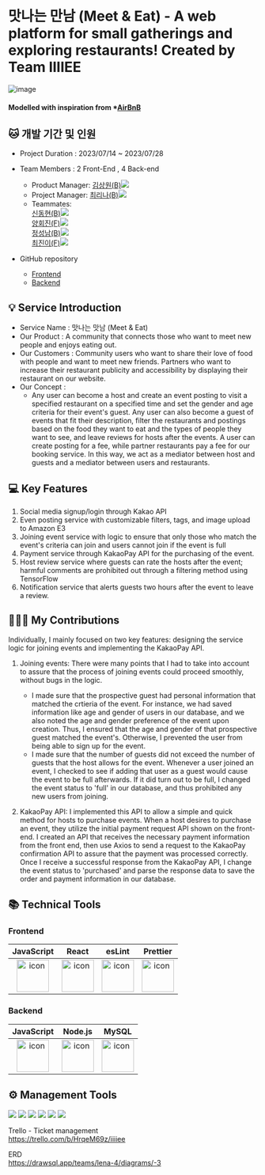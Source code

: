 # 맛나는 만남 (Meet & Eat) - A web platform for small gatherings and exploring restaurants! Created by Team IIIIEE
![image](https://github.com/wecode-bootcamp-korea/47-2nd-IIIIEE-backend/assets/131442242/dd857a7d-8799-4377-b5ce-7364d624f668)

#### Modelled with inspiration from \*[AirBnB](https://www.airbnb.com/)

## 🐱 개발 기간 및 인원

- Project Duration : 2023/07/14 ~ 2023/07/28
  
- Team Members : 2 Front-End , 4 Back-end
  - Product Manager: <a href="https://github.com/Teachsue">김상원(B)</a><img src="https://img.shields.io/badge/GitHub-181717?style=flat-square&logo=GitHub&logoColor=white&link=https://github.com/Teachsue"/>
  - Project Manager: <a href="https://github.com/lchoe24">최리나(B)</a><img src="https://img.shields.io/badge/GitHub-181717?style=flat-square&logo=GitHub&logoColor=white&link=https://github.com/lchoe24"/> 
  - Teammates: </br>
<a href="https://github.com/donghyeun02">신동현(B)</a><img src="https://img.shields.io/badge/GitHub-181717?style=flat-square&logo=GitHub&logoColor=white&link=https://github.com/donghyeun02"/></br>
<a href="https://github.com/hjyang369">양회진(F)</a><img src="https://img.shields.io/badge/GitHub-181717?style=flat-square&logo=GitHub&logoColor=white&link=https://github.com/hjyang369"/></br>
<a href="https://github.com/jseongnam">정성남(B)</a><img src="https://img.shields.io/badge/GitHub-181717?style=flat-square&logo=GitHub&logoColor=white&link=https://github.com/jseongnam"/></br>
<a href="https://github.com/jjinichoi">최진이(F)</a><img src="https://img.shields.io/badge/GitHub-181717?style=flat-square&logo=GitHub&logoColor=white&link=https://github.com/jjinichoi"/></br>

- GitHub repository
  - [Frontend](https://github.com/wecode-bootcamp-korea/47-2nd-IIIIEE-frontend)
  - [Backend](https://github.com/wecode-bootcamp-korea/47-2nd-IIIIEE-backend)


## 💡 Service Introduction
- Service Name : 맛나는 맛남 (Meet & Eat)
- Our Product : A community that connects those who want to meet new people and enjoys eating out.
- Our Customers : Community users who want to share their love of food with people and want to meet new friends. Partners who want to increase their restaurant publicity and accessibility by displaying their restaurant on our website.
- Our Concept :
  - Any user can become a host and create an event posting to visit a specified restaurant on a specified time and set the gender and age criteria for their event's guest. Any user can also become a guest of events that fit their description, filter the restaurants and postings based on the food they want to eat and the types of people they want to see, and leave reviews for hosts after the events. A user can create posting for a fee, while partner restaurants pay a fee for our booking service. In this way, we act as a mediator between host and guests and a mediator between users and restaurants. 
    

## 💻 Key Features
1. Social media signup/login through Kakao API
2. Even posting service with customizable filters, tags, and image upload to Amazon E3
3. Joining event service with logic to ensure that only those who match the event's criteria can join and users cannot join if the event is full
4. Payment service through KakaoPay API for the purchasing of the event.
5. Host review service where guests can rate the hosts after the event; harmful comments are prohibited out through a filtering method using TensorFlow
6. Notification service that alerts guests two hours after the event to leave a review.

## 🙋🏻‍♀️ My Contributions
Individually, I mainly focused on two key features: designing the service logic for joining events and implementing the KakaoPay API.

1) Joining events: There were many points that I had to take into account to assure that the process of joining events could proceed smoothly, without bugs in the logic.
   - I made sure that the prospective guest had personal information that matched the crtieria of the event. For instance, we had saved information like age and gender of users in our database, and we also noted the age and gender preference of the event upon creation. Thus, I ensured that the age and gender of that prospective guest matched the event's. Otherwise, I prevented the user from being able to sign up for the event.
   - I made sure that the number of guests did not exceed the number of guests that the host allows for the event. Whenever a user joined an event, I checked to see if adding that user as a guest would cause the event to be full afterwards. If it did turn out to be full, I changed the event status to 'full' in our database, and thus prohibited any new users from joining.
     
2) KakaoPay API: I implemented this API to allow a simple and quick method for hosts to purchase events. When a host desires to purchase an event, they utilize the initial payment request API shown on the front-end. I created an API that receives the necessary payment information from the front end, then use Axios to send a request to the KakaoPay confirmation API to assure that the payment was processed correctly. Once I receive a successful response from the KakaoPay API, I change the event status to 'purchased' and parse the response data to save the order and payment information in our database.

## 📚 Technical Tools

### Frontend
|JavaScript|React|esLint|Prettier|
|:---:|:---:|:---:|:---:
| <img src="https://techstack-generator.vercel.app/js-icon.svg" alt="icon" width="65" height="65" /> | <img src="https://techstack-generator.vercel.app/react-icon.svg" alt="icon" width="65" height="65" /> | <img src="https://techstack-generator.vercel.app/eslint-icon.svg" alt="icon" width="65" height="65" /> | <img src="https://techstack-generator.vercel.app/prettier-icon.svg" alt="icon" width="65" height="65" /> |

### Backend

|JavaScript|Node.js|MySQL|
|:---:|:---:|:---:|
| <img src="https://techstack-generator.vercel.app/js-icon.svg" alt="icon" width="65" height="65" /> | <img src="https://techstack-generator.vercel.app/nginx-icon.svg" alt="icon" width="65" height="65" /> | <img src="https://techstack-generator.vercel.app/mysql-icon.svg" alt="icon" width="65" height="65" /> </div> |


## ⚙️ Management Tools

<div>
<img src="https://img.shields.io/badge/Git-F05032?style=flat&logo=Git&logoColor=white"/>
<img src="https://img.shields.io/badge/GitHub-181717?style=flat&logo=GitHub&logoColor=white"/>
<img src="https://img.shields.io/badge/Slack-4A154B?style=flat&logo=Slack&logoColor=white"/>
<img src="https://img.shields.io/badge/Trello-0052CC?style=flat&logo=Trello&logoColor=white"/>
<img src="https://img.shields.io/badge/Notion-000000?style=flat&logo=Notion&logoColor=white"/>
<img src="https://img.shields.io/badge/VSCode-007ACC?style=flat&logo=Visual Studio Code&logoColor=white"/>
</div>

Trello - Ticket management</br>
https://trello.com/b/HrqeM69z/iiiiee

ERD</br>
https://drawsql.app/teams/lena-4/diagrams/-3

